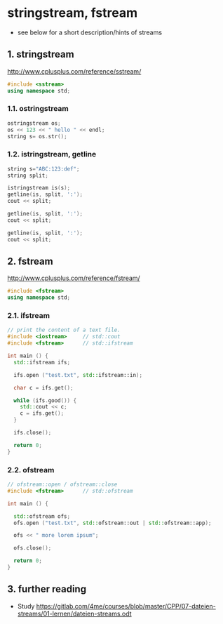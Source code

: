 # stringstream, fstream

- see below for a short description/hints of streams

## 1. stringstream

<http://www.cplusplus.com/reference/sstream/>

```cpp
#include <sstream>
using namespace std;
```

### 1.1. ostringstream

```cpp
ostringstream os;
os << 123 << " hello " << endl;
string s= os.str();
```

### 1.2. istringstream, getline

```cpp
string s="ABC:123:def";
string split;

istringstream is(s);
getline(is, split, ':');
cout << split;

getline(is, split, ':');
cout << split;

getline(is, split, ':');
cout << split;
```

## 2. fstream

<http://www.cplusplus.com/reference/fstream/>

```cpp
#include <fstream>
using namespace std;
```

### 2.1. ifstream

```cpp
// print the content of a text file.
#include <iostream>     // std::cout
#include <fstream>      // std::ifstream

int main () {
  std::ifstream ifs;

  ifs.open ("test.txt", std::ifstream::in);

  char c = ifs.get();

  while (ifs.good()) {
    std::cout << c;
    c = ifs.get();
  }

  ifs.close();

  return 0;
}
```

### 2.2. ofstream

```cpp
// ofstream::open / ofstream::close
#include <fstream>      // std::ofstream

int main () {

  std::ofstream ofs;
  ofs.open ("test.txt", std::ofstream::out | std::ofstream::app);

  ofs << " more lorem ipsum";

  ofs.close();

  return 0;
}
```

## 3. further reading

- Study <https://gitlab.com/4me/courses/blob/master/CPP/07-dateien-streams/01-lernen/dateien-streams.odt>
